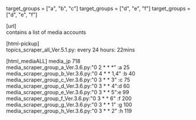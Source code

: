 target_groups = ["a", "b", "c"]
target_groups = ["d", "e", "f"]
target_groups = ["d", "e", "f"]

[url]  <br>
contains a list of media accounts

[html-pickup]  <br>
topics_scraper_all_Ver.5.1.py: every 24 hours: 22mins  <br> 

[html_mediaALL]   media_jp 718 <br>
media_scraper_group_a_Ver.3.6.py:"0 2 * * *" :a	25 <br>
media_scraper_group_b_Ver.3.6.py:"0 4 * * 1,4" :b	40 <br>
media_scraper_group_c_Ver.3.6.py:"0 3 * * 3" :c	75 <br>
media_scraper_group_d_Ver.3.6.py:"0 3 * * 4":d	60 <br>
media_scraper_group_e_Ver.3.6.py:"0 3 * * 5":e	99 <br>
media_scraper_group_f_Ver.3.6.py:"0 3 * * 6" :f	200 <br>
media_scraper_group_g_Ver.3.6.py:"0 3 * * 1" :g	100 <br>
media_scraper_group_h_Ver.3.6.py:"0 3 * * 2" :h	119 <br>

